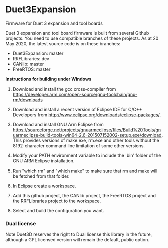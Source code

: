 # Duet3Expansion

Firmware for Duet 3 expansion and tool boards

Duet 3 expansion and tool board firmware is built from several Github projects. You need to use compatible branches of these projects. As at 20 May 2020, the latest source code is on these branches:

- Duet3Expansion: master
- RRFLibraries: dev
- CANlib: master
- FreeRTOS: master

**Instructions for building under Windows**

1. Download and install the gcc cross-compiler from https://developer.arm.com/open-source/gnu-toolchain/gnu-rm/downloads

2. Download and install a recent version of Eclipse IDE for C/C++ Developers from http://www.eclipse.org/downloads/eclipse-packages/.

3. Download and install GNU Arm Eclipse from https://sourceforge.net/projects/gnuarmeclipse/files/Build%20Tools/gnuarmeclipse-build-tools-win64-2.6-201507152002-setup.exe/download. This provides versions of make.exe, rm.exe and other tools without the 8192-character command line limitation of some other versions.

4. Modify your PATH environment variable to include the 'bin' folder of the GNU ARM Eclipse installation.

5. Run "which rm" and "which make" to make sure that rm and make will be fetched from that folder.

6. In Eclipse create a workspace.

7. Add this github project, the CANlib project, the FreeRTOS project and the RRFLibraries project to the workspace.

8. Select and build the configuration you want.

### Dual license
Note Duet3D reserves the right to Dual license this library in the future, although a GPL licensed version will remain the default, public option.

